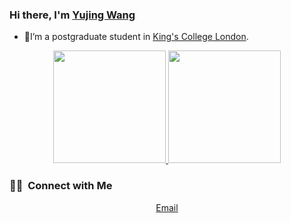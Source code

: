 ### Hi there, I'm [Yujing Wang](https://github.com/JimWang97)

- 👋I’m a postgraduate student in [King's College London](https://www.kcl.ac.uk/).

<p align="center">
<a href="https://github.com/JimWang97">
  <img height="180em" src="https://github-readme-stats-eight-theta.vercel.app/api?username=JimWang97&show_icons=true&theme=vue&include_all_commits=true&count_private=true"/>
  <img height="180em" src="https://github-readme-stats-eight-theta.vercel.app/api/top-langs/?username=JimWang97&layout=compact&langs_count=8&theme=vue&count_private=true"/>
</a>
</p>

### 🤝🏻 &nbsp;Connect with Me

<p align="center">
  <a href="mailto:striver13_wang@163.com">Email</a>
</p>
